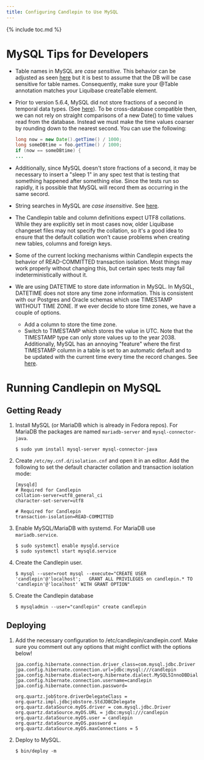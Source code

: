 ```yaml
---
title: Configuring Candlepin to Use MySQL
---
```

{% include toc.md %}

# MySQL Tips for Developers
* Table names in MySQL are *case sensitive.*  This behavior can be adjusted as
  seen
  [here](http://dev.mysql.com/doc/refman/5.5/en/identifier-case-sensitivity.html)
  but it is best to assume that the DB will be case sensitive for table names.
  Consequently, make sure your @Table annotation matches your Liquibase
  createTable element.
* Prior to version 5.6.4, MySQL did not store fractions of a second in temporal
  data types. (See
  [here](http://dev.mysql.com/doc/refman/5.5/en/fractional-seconds.html)).  To
  be cross-database compatible then, we can not rely on straight comparisons of
  a new Date() to time values read from the database.  Instead we must make the
  time values coarser by rounding down to the nearest second.  You can use the
  following:

  ```java
  long now = new Date().getTime() / 1000;
  long someDBtime = foo.getTime() / 1000;
  if (now == someDBtime) {
  ...
  ```
* Additionally, since MySQL doesn't store fractions of a second, it may be
  necessary to insert a "sleep 1" in any spec test that is testing that
  something happened after something else.  Since the tests run so rapidly, it
  is possible that MySQL will record them as occurring in the same secord.
* String searches in MySQL are *case insensitive*.  See
  [here](http://dev.mysql.com/doc/refman/5.5/en/case-sensitivity.html).
* The Candlepin table and column definitions expect UTF8 collations. While they
  are explicitly set in most cases now, older Liquibase changeset files may not
  specify the collation, so it's a good idea to ensure that the default collation
  won't cause problems when creating new tables, columns and foreign keys.
* Some of the current locking mechanisms within Candlepin expects the behavior of
  READ-COMMITTED transaction isolation. Most things may work properly without
  changing this, but certain spec tests may fail indeterministically without it.
* We are using DATETIME to store date information in MySQL.  In MySQL, DATETIME
  does not store any time zone information.  This is consistent with our
  Postgres and Oracle schemas which use TIMESTAMP WITHOUT TIME ZONE.  If we
  ever decide to store time zones, we have a couple of options.
  * Add a column to store the time zone.
  * Switch to TIMESTAMP which stores the value in UTC.  Note that the TIMESTAMP
    type can only store values up to the year 2038.  Additionally, MySQL has an
    annoying "feature" where the first TIMESTAMP column in a table is set to an
    automatic default and to be updated with the current time every time the
    record changes.  See
    [here](http://dev.mysql.com/doc/refman/5.5/en/timestamp-initialization.html).

# Running Candlepin on MySQL

## Getting Ready
1. Install MySQL (or MariaDB which is already in Fedora repos).  For MariaDB the
   packages are named `mariadb-server` and `mysql-connector-java`.

   ```console
   $ sudo yum install mysql-server mysql-connector-java
   ```

1. Create `/etc/my.cnf.d/isolation.cnf` and open it in an editor.  Add the
   following to set the default character collation and transaction isolation
   mode:

   ```
   [mysqld]
   # Required for Candlepin
   collation-server=utf8_general_ci
   character-set-server=utf8

   # Required for Candlepin
   transaction-isolation=READ-COMMITTED
   ```

1. Enable MySQL/MariaDB with systemd.  For MariaDB use `mariadb.service`.

   ```console
   $ sudo systemctl enable mysqld.service
   $ sudo systemctl start mysqld.service
   ```
1. Create the Candlepin user.

   ```console
   $ mysql --user=root mysql --execute="CREATE USER 'candlepin'@'localhost';   GRANT ALL PRIVILEGES on candlepin.* TO 'candlepin'@'localhost' WITH GRANT OPTION"
   ```
1. Create the Candlepin database

   ```console
   $ mysqladmin --user="candlepin" create candlepin
   ```

## Deploying
1. Add the necessary configuration to /etc/candlepin/candlepin.conf.  Make sure
   you comment out any options that might conflict with the options below!

   ```
   jpa.config.hibernate.connection.driver_class=com.mysql.jdbc.Driver
   jpa.config.hibernate.connection.url=jdbc:mysql:///candlepin
   jpa.config.hibernate.dialect=org.hibernate.dialect.MySQL5InnoDBDialect
   jpa.config.hibernate.connection.username=candlepin
   jpa.config.hibernate.connection.password=

   org.quartz.jobStore.driverDelegateClass = org.quartz.impl.jdbcjobstore.StdJDBCDelegate
   org.quartz.dataSource.myDS.driver = com.mysql.jdbc.Driver
   org.quartz.dataSource.myDS.URL = jdbc:mysql:///candlepin
   org.quartz.dataSource.myDS.user = candlepin
   org.quartz.dataSource.myDS.password =
   org.quartz.dataSource.myDS.maxConnections = 5
   ```
1. Deploy to MySQL.

   ```console
   $ bin/deploy -m
   ```
